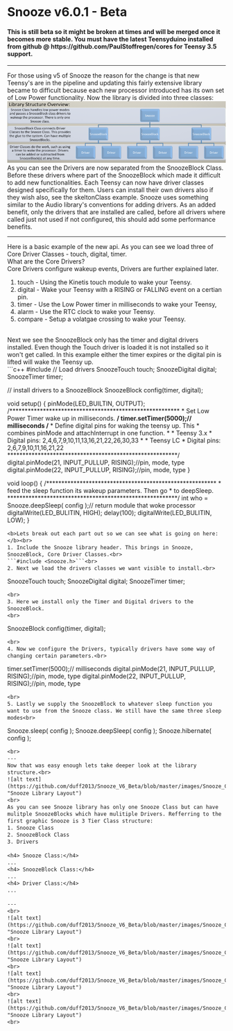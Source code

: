 # Snooze v6.0.1 - Beta

<h4>This is still beta so it might be broken at times and will be merged once it becomes more stable. You must have the latest Teensyduino installed from github @ https://github.com/PaulStoffregen/cores for Teensy 3.5 support.</h4>

---
For those using v5 of Snooze the reason for the change is that new Teensy's are in the pipeline and updating this fairly extensive library became to difficult because each new processor introduced has its own set of Low Power functionality. Now the library is divided into three classes:<br>
![alt text](https://github.com/duff2013/Snooze_V6_Beta/blob/master/images/Snooze_Class_Layout/Slide1.png "Snooze Class Layout")<br>
As you can see the Drivers are now separated from the SnoozeBlock Class. Before these drivers where part of the SnoozeBlock which made it difficult to add new functionalities. Each Teensy can now have driver classes designed specifically for them. Users can install their own drivers also if they wish also, see the skeltonClass example. Snooze uses something similar to the Audio library's conventions for adding drivers. As an added benefit, only the drivers that are installed are called, before all drivers where called just not used if not configured, this should add some performance benefits.

---
Here is a basic example of the new api. As you can see we load three of Core Driver Classes - touch, digital, timer.<br>
What are the Core Drivers?<br>
Core Drivers configure wakeup events, Drivers are further explained later.<br>

1. touch - Using the Kinetis touch module to wake your Teensy. 
2. digital - Wake your Teensy with a RISING or FALLING event on a certian pin.
3. timer - Use the Low Power timer in milliseconds to wake your Teensy,
4. alarm - Use the RTC clock to wake your Teensy.
5. compare - Setup a volatgae crossing to wake your Teensy.

<br>
Next we see the SnoozeBlock only has the timer and digital drivers installed. Even though the Touch driver is loaded it is not installed so it won't get called. In this example either the timer expires or the digital pin is lifted will wake the Teensy up.<br>
```c++
#include <Snooze.h>
// Load drivers
SnoozeTouch touch;
SnoozeDigital digital;
SnoozeTimer timer;

// install drivers to a SnoozeBlock
SnoozeBlock config(timer, digital);

void setup() {
    pinMode(LED_BUILTIN, OUTPUT);
    /********************************************************
     * Set Low Power Timer wake up in milliseconds.
     ********************************************************/
    timer.setTimer(5000);// milliseconds
    /********************************************************
     * Define digital pins for waking the teensy up. This
     * combines pinMode and attachInterrupt in one function.
     *
     * Teensy 3.x
     * Digital pins: 2,4,6,7,9,10,11,13,16,21,22,26,30,33
     *
     * Teensy LC
     * Digital pins: 2,6,7,9,10,11,16,21,22
     ********************************************************/
    digital.pinMode(21, INPUT_PULLUP, RISING);//pin, mode, type
    digital.pinMode(22, INPUT_PULLUP, RISING);//pin, mode, type
}

void loop() {
    /********************************************************
     * feed the sleep function its wakeup parameters. Then go 
     * to deepSleep.
     ********************************************************/
    int who = Snooze.deepSleep( config );// return module that woke processor
    digitalWrite(LED_BULITIN, HIGH);
    delay(100);
    digitalWrite(LED_BULITIN, LOW);
}
```
<b>Lets break out each part out so we can see what is going on here:</b><br>
1. Include the Snooze library header. This brings in Snooze, SnoozeBlock, Core Driver Classes.<br>
```#include <Snooze.h>```<br>
2. Next we load the drivers classes we want visible to install.<br>
```
SnoozeTouch touch;
SnoozeDigital digital;
SnoozeTimer timer;
```
<br>
3. Here we install only the Timer and Digital drivers to the SnoozeBlock.
<br>
```
SnoozeBlock config(timer, digital);
```
<br>
4. Now we configure the Drivers, typically drivers have some way of changing certain parameters.<br>
```
timer.setTimer(5000);// milliseconds
digital.pinMode(21, INPUT_PULLUP, RISING);//pin, mode, type
digital.pinMode(22, INPUT_PULLUP, RISING);//pin, mode, type
```
<br>
5. Lastly we supply the SnoozeBlock to whatever sleep function you want to use from the Snooze class. We still have the same three sleep modes<br>
```
Snooze.sleep( config );
Snooze.deepSleep( config );
Snooze.hibernate( config );
```
<br>
---
Now that was easy enough lets take deeper look at the library structure.<br>
![alt text](https://github.com/duff2013/Snooze_V6_Beta/blob/master/images/Snooze_Class_Layout/Slide3.png "Snooze Library Layout")
<br>
As you can see Snooze library has only one Snooze Class but can have mulitple SnoozeBlocks which have mulitiple Drivers. Refferring to the first graphic Snooze is 3 Tier Class structure:
1. Snooze Class
2. SnoozeBlock Class
3. Drivers

<h4> Snooze Class:</h4>
...
<h4> SnoozeBlock Class:</h4>
...
<h4> Driver Class:</h4>
...

---
<br>
![alt text](https://github.com/duff2013/Snooze_V6_Beta/blob/master/images/Snooze_Class_Layout/Slide4.png "Snooze Library Layout")
<br>
![alt text](https://github.com/duff2013/Snooze_V6_Beta/blob/master/images/Snooze_Class_Layout/Slide5.png "Snooze Library Layout")
<br>
![alt text](https://github.com/duff2013/Snooze_V6_Beta/blob/master/images/Snooze_Class_Layout/Slide6.png "Snooze Library Layout")
<br>
![alt text](https://github.com/duff2013/Snooze_V6_Beta/blob/master/images/Snooze_Class_Layout/Slide7.png "Snooze Library Layout")
<br>
